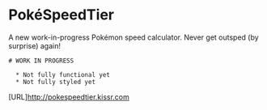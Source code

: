 # PokéSpeedTier

A new work-in-progress Pokémon speed calculator. Never get outsped (by surprise) again!
```
# WORK IN PROGRESS

  * Not fully functional yet
  * Not fully styled yet

```
[URL]http://pokespeedtier.kissr.com
